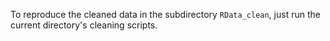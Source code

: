 To reproduce the cleaned data in the subdirectory `RData_clean`, just run the current directory's cleaning scripts.